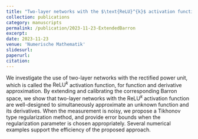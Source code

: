 ```yaml
---
title: "Two-layer networks with the $\text{ReLU}^{k}$ activation function: Barron spaces and derivative approximation"
collection: publications
category: manuscripts
permalink: /publication/2023-11-23-ExtendedBarron
excerpt:
date: 2023-11-23
venue: 'Numerische Mathematik'
slidesurl:
paperurl:
citation:
---
```


We investigate the use of two-layer networks with the rectified power unit, which is called the $\text{ReLU}^{k}$ activation function, for function and derivative approximation. By extending and calibrating the corresponding Barron space, we show that two-layer networks with the $\text{ReLU}^{k}$ activation function are well-designed to simultaneously approximate an unknown function and its derivatives. When the measurement is noisy, we propose a Tikhonov type regularization method, and provide error bounds when the regularization parameter is chosen appropriately. Several numerical examples support the efficiency of the proposed approach.
